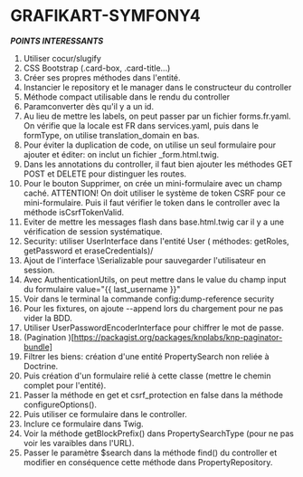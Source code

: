 # GRAFIKART-SYMFONY4

***POINTS INTERESSANTS***

1) Utiliser cocur/slugify
2) CSS Bootstrap (.card-box, .card-title...)
3) Créer ses propres méthodes dans l'entité.
4) Instancier le repository et le manager dans le constructeur du controller
5) Méthode compact utilisable dans le rendu du controller
6) Paramconverter dès qu'il y a un id.
7) Au lieu de mettre les labels, on peut passer par un fichier forms.fr.yaml. On vérifie que la locale est FR
dans services.yaml, puis dans le formType, on utilise translation_domain en bas.
8) Pour éviter la duplication de code, on utilise un seul formulaire pour ajouter et éditer: on inclut un fichier _form.html.twig.
9) Dans les annotations du controller, il faut bien ajouter les méthodes GET POST et DELETE pour distinguer les routes.
10) Pour le bouton Supprimer, on crée un mini-formulaire avec un champ caché. ATTENTION! On doit utiliser le système de token CSRF pour ce mini-formulaire.
Puis il faut vérifier le token dans le controller avec la méthode isCsrfTokenValid.
11) Eviter de mettre les messages flash dans base.html.twig car il y a une vérification de session systématique.
12) Security: utiliser UserInterface dans l'entité User ( méthodes: getRoles, getPassword et eraseCredentials)/
13) Ajout de l'interface \Serializable pour sauvegarder l'utilisateur en session.
14) Avec AuthenticationUtils, on peut mettre dans le value du champ input du formulaire value="{{ last_username }}"
15) Voir dans le terminal la commande config:dump-reference security
16) Pour les fixtures, on ajoute --append lors du chargement pour ne pas vider la BDD.
17) Utiliser UserPasswordEncoderInterface pour chiffrer le mot de passe.
18) (Pagination )[https://packagist.org/packages/knplabs/knp-paginator-bundle]
19) Filtrer les biens: création d'une entité PropertySearch non reliée à Doctrine.
20) Puis création d'un formulaire relié à cette classe (mettre le chemin complet pour l'entité).
21) Passer la méthode en get et csrf_protection en false dans la méthode configureOptions().
22) Puis utiliser ce formulaire dans le controller.
23) Inclure ce formulaire dans Twig.
24) Voir la méthode getBlockPrefix() dans PropertySearchType (pour ne pas voir les varaibles dans l'URL).
25) Passer le paramètre $search dans la méthode find() du controller et modifier en conséquence cette méthode dans PropertyRepository.
